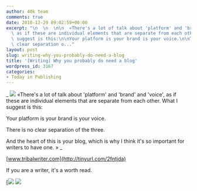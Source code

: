 ```yaml
---
author: 40k team
comments: true
date: 2010-12-29 09:02:59+00:00
excerpt: "\n  \n  \n\n  «There's a lot of talk about 'platform' and 'brand' and 'voice',\
  \ as if these are individual elements that are separate from each other. What I\
  \ suggest is this:\n\nYour platform is your brand is your voice.\n\nThere is no\
  \ clear separation o..."
layout: post
slug: writing-why-you-probably-do-need-a-blog
title: '[Writing] Why you probably do need a blog'
wordpress_id: 3167
categories:
- Today in Publishing
---
```



  


  _
![](http://www.40kbooks.com/wp-content/uploads/quote1.jpg)
  «There's a lot of talk about 'platform' and 'brand' and 'voice', as if these are individual elements that are separate from each other. What I suggest is this:
  

Your platform is your brand is your voice.
  

There is no clear separation of the three.
  

And the heart of this is your blog, which is why I think it's so important for writers to have one. »
_  

[www.tribalwriter.com](http://tinyurl.com/2fntjda)






If you are a writer, it's a worth read.





[![](http://www.bookcafe.net/filtr/t1.png)
[![](http://www.bookcafe.net/filtr/f1.png)](http://www.facebook.com/pages/40k/122586614419616)


 
    
